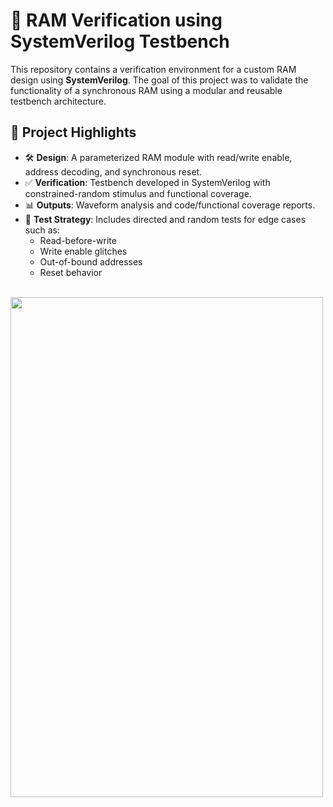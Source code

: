 # 🧠 RAM Verification using SystemVerilog Testbench

This repository contains a verification environment for a custom RAM design using **SystemVerilog**. The goal of this project was to validate the functionality of a synchronous RAM using a modular and reusable testbench architecture.

## 📌 Project Highlights

- 🛠 **Design**: A parameterized RAM module with read/write enable, address decoding, and synchronous reset.
- ✅ **Verification**: Testbench developed in SystemVerilog with constrained-random stimulus and functional coverage.
- 📊 **Outputs**: Waveform analysis and code/functional coverage reports.
- 🧪 **Test Strategy**: Includes directed and random tests for edge cases such as:
  - Read-before-write
  - Write enable glitches
  - Out-of-bound addresses
  - Reset behavior

<br>

<img src="https://github.com/user-attachments/assets/676d4845-c185-4ac8-8401-a6ad05599148" width="500" height="800">

<br>



